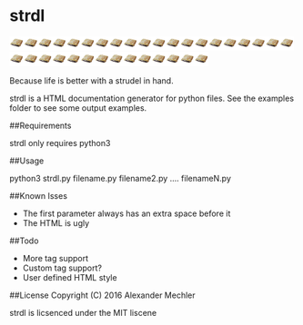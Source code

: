 # strdl
[![strdl](https://github.com/alex-mechler/strdl/blob/master/logo_xsmall.png)](https://github.com/alex-mechler/strdl)[![strdl](https://github.com/alex-mechler/strdl/blob/master/logo_xsmall.png)](https://github.com/alex-mechler/strdl)[![strdl](https://github.com/alex-mechler/strdl/blob/master/logo_xsmall.png)](https://github.com/alex-mechler/strdl)[![strdl](https://github.com/alex-mechler/strdl/blob/master/logo_xsmall.png)](https://github.com/alex-mechler/strdl)[![strdl](https://github.com/alex-mechler/strdl/blob/master/logo_xsmall.png)](https://github.com/alex-mechler/strdl)[![strdl](https://github.com/alex-mechler/strdl/blob/master/logo_xsmall.png)](https://github.com/alex-mechler/strdl)[![strdl](https://github.com/alex-mechler/strdl/blob/master/logo_xsmall.png)](https://github.com/alex-mechler/strdl)[![strdl](https://github.com/alex-mechler/strdl/blob/master/logo_xsmall.png)](https://github.com/alex-mechler/strdl)[![strdl](https://github.com/alex-mechler/strdl/blob/master/logo_xsmall.png)](https://github.com/alex-mechler/strdl)[![strdl](https://github.com/alex-mechler/strdl/blob/master/logo_xsmall.png)](https://github.com/alex-mechler/strdl)[![strdl](https://github.com/alex-mechler/strdl/blob/master/logo_xsmall.png)](https://github.com/alex-mechler/strdl)[![strdl](https://github.com/alex-mechler/strdl/blob/master/logo_xsmall.png)](https://github.com/alex-mechler/strdl)[![strdl](https://github.com/alex-mechler/strdl/blob/master/logo_xsmall.png)](https://github.com/alex-mechler/strdl)[![strdl](https://github.com/alex-mechler/strdl/blob/master/logo_xsmall.png)](https://github.com/alex-mechler/strdl)[![strdl](https://github.com/alex-mechler/strdl/blob/master/logo_xsmall.png)](https://github.com/alex-mechler/strdl)[![strdl](https://github.com/alex-mechler/strdl/blob/master/logo_xsmall.png)](https://github.com/alex-mechler/strdl)[![strdl](https://github.com/alex-mechler/strdl/blob/master/logo_xsmall.png)](https://github.com/alex-mechler/strdl)[![strdl](https://github.com/alex-mechler/strdl/blob/master/logo_xsmall.png)](https://github.com/alex-mechler/strdl)[![strdl](https://github.com/alex-mechler/strdl/blob/master/logo_xsmall.png)](https://github.com/alex-mechler/strdl)[![strdl](https://github.com/alex-mechler/strdl/blob/master/logo_xsmall.png)](https://github.com/alex-mechler/strdl)[![strdl](https://github.com/alex-mechler/strdl/blob/master/logo_xsmall.png)](https://github.com/alex-mechler/strdl)[![strdl](https://github.com/alex-mechler/strdl/blob/master/logo_xsmall.png)](https://github.com/alex-mechler/strdl)[![strdl](https://github.com/alex-mechler/strdl/blob/master/logo_xsmall.png)](https://github.com/alex-mechler/strdl)[![strdl](https://github.com/alex-mechler/strdl/blob/master/logo_xsmall.png)](https://github.com/alex-mechler/strdl)[![strdl](https://github.com/alex-mechler/strdl/blob/master/logo_xsmall.png)](https://github.com/alex-mechler/strdl)[![strdl](https://github.com/alex-mechler/strdl/blob/master/logo_xsmall.png)](https://github.com/alex-mechler/strdl)[![strdl](https://github.com/alex-mechler/strdl/blob/master/logo_xsmall.png)](https://github.com/alex-mechler/strdl)[![strdl](https://github.com/alex-mechler/strdl/blob/master/logo_xsmall.png)](https://github.com/alex-mechler/strdl)[![strdl](https://github.com/alex-mechler/strdl/blob/master/logo_xsmall.png)](https://github.com/alex-mechler/strdl)[![strdl](https://github.com/alex-mechler/strdl/blob/master/logo_xsmall.png)](https://github.com/alex-mechler/strdl)[![strdl](https://github.com/alex-mechler/strdl/blob/master/logo_xsmall.png)](https://github.com/alex-mechler/strdl)[![strdl](https://github.com/alex-mechler/strdl/blob/master/logo_xsmall.png)](https://github.com/alex-mechler/strdl)[![strdl](https://github.com/alex-mechler/strdl/blob/master/logo_xsmall.png)](https://github.com/alex-mechler/strdl)[![strdl](https://github.com/alex-mechler/strdl/blob/master/logo_xsmall.png)](https://github.com/alex-mechler/strdl)

Because life is better with a strudel in hand.

strdl is a HTML documentation generator for python files. See the examples folder to see some output examples.

##Requirements

strdl only requires python3

##Usage

python3 strdl.py filename.py filename2.py .... filenameN.py

##Known Isses
- The first parameter always has an extra space before it
- The HTML is ugly

##Todo
- More tag support
- Custom tag support?
- User defined HTML style

##License
Copyright (C) 2016 Alexander Mechler

strdl is licsenced under the MIT liscene
